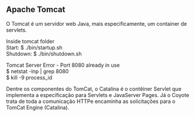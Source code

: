 ## Apache Tomcat  
O Tomcat é um servidor web Java, mais especificamente, um container de servlets.  

Inside tomcat folder  
Start: $ ./bin/startup.sh  
Shutdown: $ ./bin/shutdown.sh  

Tomcat Server Error - Port 8080 already in use  
$ netstat -lnp | grep 8080  
$ kill -9 process_id  

Dentre os componentes do TomCat, o Catalina é o contêiner Servlet que implementa a especificação para Servlets e JavaServer Pages. Já o Coyote trata de toda a comunicação HTTPe encaminha as solicitações para o TomCat Engine (Catalina).  
